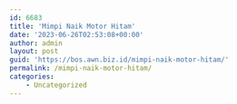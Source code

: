 ```yaml
---
id: 6683
title: 'Mimpi Naik Motor Hitam'
date: '2023-06-26T02:53:08+00:00'
author: admin
layout: post
guid: 'https://bos.awn.biz.id/mimpi-naik-motor-hitam/'
permalink: /mimpi-naik-motor-hitam/
categories:
    - Uncategorized
---
```


